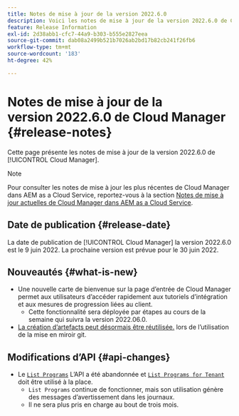 ```yaml
---
title: Notes de mise à jour de la version 2022.6.0
description: Voici les notes de mise à jour de la version 2022.6.0 de Cloud Manager.
feature: Release Information
exl-id: 2d38abb1-cfc7-44a9-b303-b555e2827eea
source-git-commit: dab08a2499b521b7026ab2bd17b82cb241f26fb6
workflow-type: tm+mt
source-wordcount: '183'
ht-degree: 42%

---
```



# Notes de mise à jour de la version 2022.6.0 de Cloud Manager {#release-notes}

Cette page présente les notes de mise à jour de la version 2022.6.0 de [!UICONTROL Cloud Manager].

>[!NOTE]
>
>Pour consulter les notes de mise à jour les plus récentes de Cloud Manager dans AEM as a Cloud Service, reportez-vous à la section [Notes de mise à jour actuelles de Cloud Manager dans AEM as a Cloud Service](https://experienceleague.adobe.com/docs/experience-manager-cloud-service/content/implementing/using-cloud-manager/release-notes-cloud-manager/release-notes-cm-current.html?lang=fr).

## Date de publication {#release-date}

La date de publication de [!UICONTROL Cloud Manager] la version 2022.6.0 est le 9 juin 2022. La prochaine version est prévue pour le 30 juin 2022.

## Nouveautés {#what-is-new}

* Une nouvelle carte de bienvenue sur la page d’entrée de Cloud Manager permet aux utilisateurs d’accéder rapidement aux tutoriels d’intégration et aux mesures de progression liées au client.
   * Cette fonctionnalité sera déployée par étapes au cours de la semaine qui suivra la version 2022.06.0.
* [La création d’artefacts peut désormais être réutilisée.](/help/using/setting-up-project.md#build-artifact-reuse) lors de l’utilisation de la mise en miroir git.

## Modifications d’API {#api-changes}

* Le [`List Programs`](https://developer.adobe.com/experience-cloud/cloud-manager/reference/api/#operation/getPrograms) L’API a été abandonnée et [`List Programs for Tenant`](https://developer.adobe.com/experience-cloud/cloud-manager/reference/api/#operation/getProgramsForTenant) doit être utilisé à la place.
   * `List Programs` continue de fonctionner, mais son utilisation génère des messages d’avertissement dans les journaux.
   * Il ne sera plus pris en charge au bout de trois mois.
